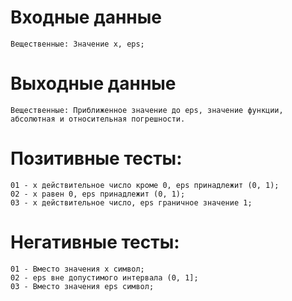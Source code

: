 #  Входные данные
```
Вещественные: Значение x, eps;
```

#  Выходные данные

```
Вещественные: Приближенное значение до eps, значение функции, абсолютная и относительная погрешности.
```

#  Позитивные тесты:
```
01 - x действительное число кроме 0, eps принадлежит (0, 1);
02 - x равен 0, eps принадлежит (0, 1);
03 - x действительное число, eps граничное значение 1;
```

#  Негативные тесты:
```
01 - Вместо значения x символ;
02 - eps вне допустимого интервала (0, 1];
03 - Вместо значения eps символ;
```